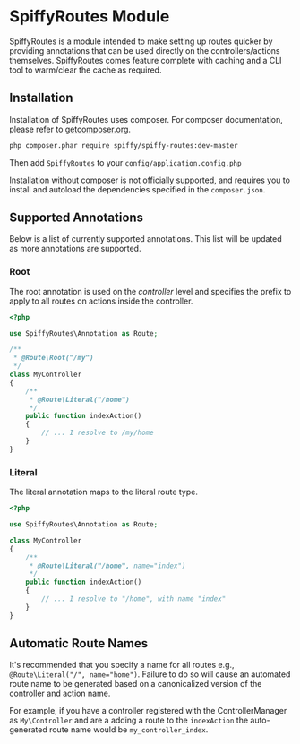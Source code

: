 # SpiffyRoutes Module

SpiffyRoutes is a module intended to make setting up routes quicker by providing annotations that can be
used directly on the controllers/actions themselves. SpiffyRoutes comes feature complete with caching and a
CLI tool to warm/clear the cache as required.

## Installation

Installation of SpiffyRoutes uses composer. For composer documentation, please refer to
[getcomposer.org](http://getcomposer.org/).

```sh
php composer.phar require spiffy/spiffy-routes:dev-master
```

Then add `SpiffyRoutes` to your `config/application.config.php`

Installation without composer is not officially supported, and requires you to install and autoload
the dependencies specified in the `composer.json`.

## Supported Annotations

Below is a list of currently supported annotations. This list will be updated as more annotations are supported.

### Root

The root annotation is used on the *controller* level and specifies the prefix to apply to all routes
on actions inside the controller.

```php
<?php

use SpiffyRoutes\Annotation as Route;

/**
 * @Route\Root("/my")
 */
class MyController
{
    /**
     * @Route\Literal("/home")
     */
    public function indexAction()
    {
        // ... I resolve to /my/home
    }
}
```

### Literal

The literal annotation maps to the literal route type.


```php
<?php

use SpiffyRoutes\Annotation as Route;

class MyController
{
    /**
     * @Route\Literal("/home", name="index")
     */
    public function indexAction()
    {
        // ... I resolve to "/home", with name "index"
    }
}
```

## Automatic Route Names

It's recommended that you specify a name for all routes e.g., `@Route\Literal("/", name="home")`. Failure to do so will
cause an automated route name to be generated based on a canonicalized version of the controller and action name.

For example, if you have a controller registered with the ControllerManager as `My\Controller` and are a adding a route
to the `indexAction` the auto-generated route name would be `my_controller_index`.